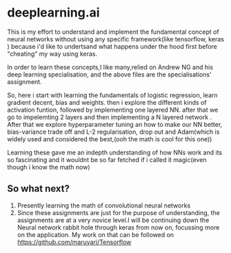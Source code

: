 # deeplearning.ai


This is my effort to understand and implement the fundamental concept of neural networks without using any specific framework(like tensorflow, keras )
because i'd like to undertsand what happens under the hood first before "cheating" my way using keras.

In order to learn these concepts,I like many,relied on Andrew NG and his deep learning specialisation, and the above files are the specialisations' assignment.

So, here i start with learning the fundamentals of logistic regression, learn gradient decent, bias and weights. 
then i explore the different kinds of activation funtion, followed by implementing one layered NN.
after that we go to impelemting 2 layers 
and then implementing a N layered network
.
After that we explore hyperparameter tuning an how to make our NN better, bias-variance trade off and L-2 regularisation, drop out and Adam(which is widely used and considered the best,(ooh the math is cool for this one))

Learning these gave me an indepth understanding of how NNs work and its so fascinating and it wouldnt be so far fetched if i called it magic(even though i know the math now)
## So what next?
1. Presently learning the math of convolutional neural networks 
2. Since these assignments are just for the purpose of understanding, the assignments are at a very novice level.I will be continuing down the Neural network rabbit hole through keras from now on, focussing more on the application. My work on that can be followed on https://github.com/maruyari/Tensorflow 


